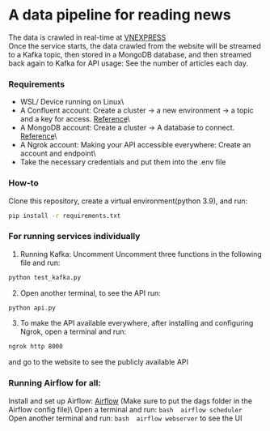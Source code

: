 A data pipeline for reading news 
===============================

The data is crawled in real-time at [VNEXPRESS](https://e.vnexpress.net/)\
Once the service starts, the data crawled from the website will be streamed to a Kafka topic, then stored in a MongoDB database, and then streamed back again to Kafka for API usage: See the number of articles each day. 

### Requirements 
- WSL/ Device running on Linux\
- A Confluent account: Create a cluster -> a new environment -> a topic and a key for access. [Reference](https://developer.confluent.io/get-started/python/)\
- A MongoDB account: Create a cluster -> A database to connect. [Reference](https://www.mongodb.com/languages/python)\
- A Ngrok account: Making your API accessible everywhere: Create an account and endpoint\
- Take the necessary credentials and put them into the .env file 

### How-to 
Clone this repository, create a virtual environment(python 3.9), and run:  
```bash
pip install -r requirements.txt
```

### For running services individually 
1. Running Kafka: Uncomment Uncomment three functions in the following file and run: 
```bash
python test_kafka.py
```
2. Open another terminal, to see the API run:
```bash
python api.py
```
3. To make the API available everywhere, after installing and configuring Ngrok, open a terminal and run: 
```bash
ngrok http 8000
```
and go to the website to see the publicly available API 

### Running Airflow for all: 
Install and set up Airflow: [Airflow](https://www.restack.io/docs/airflow-knowledge-apache-ubuntu-install-server-22-04-20-04-18-04) (Make sure to put the dags folder in the Airflow config file)\ 
Open a terminal and run: ```bash 
airflow scheduler ```
Open another terminal and run: ```bash 
airflow webserver```
to see the UI 


